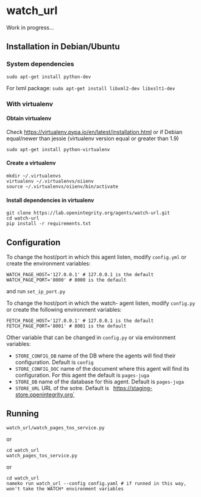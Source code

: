 # watch_url

Work in progress...

## Installation in Debian/Ubuntu

### System dependencies

`sudo apt-get install python-dev`

For lxml package:
 `sudo apt-get install libxml2-dev libxslt1-dev`

### With virtualenv

#### Obtain virtualenv

Check https://virtualenv.pypa.io/en/latest/installation.html or if Debian equal/newer than jessie (virtualenv version equal or greater than 1.9)

    sudo apt-get install python-virtualenv

#### Create a virtualenv

    mkdir ~/.virtualenvs
    virtualenv ~/.virtualenvs/oiienv
    source ~/.virtualenvs/oiienv/bin/activate

#### Install dependencies in virtualenv

    git clone https://lab.openintegrity.org/agents/watch-url.git
    cd watch-url
    pip install -r requirements.txt

## Configuration

To change the host/port in which this agent listen, modify `config.yml` or
create the environment variables:

    WATCH_PAGE_HOST='127.0.0.1' # 127.0.0.1 is the default
    WATCH_PAGE_PORT='8000' # 8000 is the default

and run `set_ip_port.py`

To change the host/port in which the watch- agent listen, modify `config.py` or
create the following environment variables:

    FETCH_PAGE_HOST='127.0.0.1' # 127.0.0.1 is the default
    FETCH_PAGE_PORT='8001' # 8001 is the default

Other variable that can be changed in `config.py` or via environment variables:
 * `STORE_CONFIG_DB` name of the DB where the agents will find their
   configuration. Default is `config`
 * `STORE_CONFIG_DOC` name of the document where this agent will find its
   configuration. For this agent the default is `pages-juga`
 * `STORE_DB` name of the database for this agent. Default is `pages-juga`
 * `STORE_URL` URL of the sotre. Default is `
   `https://staging-store.openintegrity.org`

## Running

    watch_url/watch_pages_tos_service.py

or

    cd watch_url
    watch_pages_tos_service.py

or

    cd watch_url
    nameko run watch_url --config config.yaml # if runned in this way,
    won't take the WATCH* environment variables
